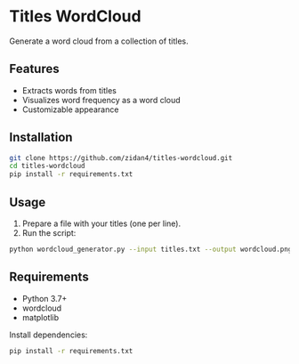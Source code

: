 # Titles WordCloud

Generate a word cloud from a collection of titles.

## Features 

- Extracts words from titles
- Visualizes word frequency as a word cloud
- Customizable appearance

## Installation

```bash
git clone https://github.com/zidan4/titles-wordcloud.git
cd titles-wordcloud
pip install -r requirements.txt
```

## Usage

1. Prepare a file with your titles (one per line).
2. Run the script:

```bash
python wordcloud_generator.py --input titles.txt --output wordcloud.png
```

## Requirements

- Python 3.7+
- wordcloud
- matplotlib

Install dependencies:

```bash
pip install -r requirements.txt
```
